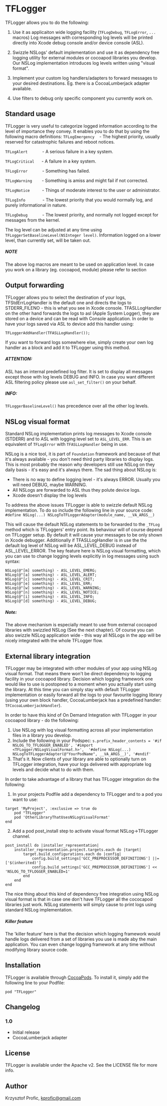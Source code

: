 # TFLogger

TFLogger allows you to do the following:

1. Use it as applicaiton wide logging facility (`TFLogDebug`, `TFLogError`, `...` macros)
Log messages with corresponding log levels will be printed directly into Xcode debug console and/or device console (ASL).

2. Swizzle NSLogs' default implementation and use it as dependency free logging utility for external modules or cocoapod libraries you develop.
Our NSLog implementation introduces log levels written using "visual format".

3. Implement your custom log handlers/adapters to forward messages to your desired destinations.
Eg. there is a CocoaLumberjack adapter available.

4. Use filters to debug only specific component you currently work on.

## Standard usage


TFLogger is very useful to categorize logged information according to the level of importance they convey. It enables you to do that by using the following macro definitions:
`TFLogEmergency` &nbsp;&nbsp;&nbsp;- The highest priority, usually reserved for catastrophic failures and reboot notices. 

`TFLogAlert` &nbsp;&nbsp;&nbsp;&nbsp;&nbsp;&nbsp;&nbsp;&nbsp;&nbsp;&nbsp;&nbsp;-  A serious failure in a key system. 

`TFLogCritical` &nbsp;&nbsp;&nbsp;&nbsp;&nbsp;- A failure in a key system. 

`TFLogError` &nbsp;&nbsp;&nbsp;&nbsp;&nbsp;&nbsp;&nbsp;&nbsp;&nbsp;&nbsp;&nbsp;- Something has failed. 

`TFLogWarning` &nbsp;&nbsp;&nbsp;&nbsp;&nbsp;&nbsp;&nbsp;- Something is amiss and might fail if not corrected. 

`TFLogNotice` &nbsp;&nbsp;&nbsp;&nbsp;&nbsp;&nbsp;&nbsp;&nbsp;&nbsp;- Things of moderate interest to the user or administrator. 

`TFLogInfo` &nbsp;&nbsp;&nbsp;&nbsp;&nbsp;&nbsp;&nbsp;&nbsp;&nbsp;&nbsp;&nbsp;&nbsp;&nbsp;- The lowest priority that you would normally log, and purely informational in nature. 

`TFLogDebug` &nbsp;&nbsp;&nbsp;&nbsp;&nbsp;&nbsp;&nbsp;&nbsp;&nbsp;&nbsp;&nbsp;- The lowest priority, and normally not logged except for messages from the kernel. 


The log level can be adjusted at any time using `TFLoggerSetBaselineLevel(NSInteger level)`.
Information logged on a lower level, than currently set, will be taken out.

##### NOTE
The above log macros are meant to be used on application level. In case you work on a library (eg. cocoapod, module) please refer to section


## Output forwarding


TFLogger allows you to select the destination of your logs, TFStdErrLogHandler is the default one and directs the logs to STDERR_FILENO - this is what you see in Xcode console.
TFASLLogHandler on the other hand forwards the logs to asl (Apple System Logger), they are stored on a device and can be read with Console application. In order to have your logs saved via ASL to device add this handler using:

    TFLoggerAddHandler(TFASLLogHandler());

If you want to forward logs somewhere else, simply create your own log handler as a block and add it to TFLogger using this method.

##### ATTENTION:
ASL has an internal predefined log filter. It is set to display all messages except those with log levels DEBUG and INFO.
In case you want different ASL filtering policy please use `asl_set_filter()` on your behalf.

##### INFO:
`TFLoggerBaselineLevel()` has precedence over all the other log levels.

## NSLog visual format

Standard NSLog implementation prints log messages to Xcode console (STDERR) and to ASL with logging level set to `ASL_LEVEL_ERR`. This is an equivalent of `TFLogError` with `TFASLLogHandler` being in use.

NSLog is a nice tool, it is part of `Foundation` framework and because of that it's always available - you don't need third party libraries to display logs. This is most probably the reason why developers still use NSLog on they daily basis - it's easy and it's always there. The sad thing about NSLog is:
- There is no way to define logging level - it's always ERROR. Usually you will need DEBUG, maybe WARNING.
- All NSLogs are forwarded to ASL thus they polute device logs.
- Xcode doesn't display the log levels

To address the above issues TFLogger is able to swizzle default NSLog implementation.
To do so include the following line in your source code:
`#define NSLog(...) NSLogToTFLoggerAdapter(module_name, __VA_ARGS__)`

This will cause the default NSLog statements to be forwarded to the `_TFLog` method which is TFLoggers' entry point.
Its behaviour will of course depend on TFLogger setup. By default it will cause your messages to be only shown in Xcode debugger.
Additionally if TFASLLogHandler is in use the the default log level of NSLog will be ASL_LEVEL_DEBUG instead of ASL_LEVEL_ERROR.
The key feature here is NSLog visual formatting, which you can use to change logging levels explicitly in log messages using such syntax:

    NSLog(@"[m] something) - ASL_LEVEL_EMERG;
    NSLog(@"[a] something) - ASL_LEVEL_ALERT;
    NSLog(@"[c] something) - ASL_LEVEL_CRIT;
    NSLog(@"[e] something) - ASL_LEVEL_ERR;
    NSLog(@"[w] something) - ASL_LEVEL_WARNING;
    NSLog(@"[n] something) - ASL_LEVEL_NOTICE;
    NSLog(@"[i] something) - ASL_LEVEL_INFO;
    NSLog(@"[d] something) - ASL_LEVEL_DEBUG;

##### Note:
The above mechanism is especially meant to use from external cocoapod libraries with swizzled NSLog (See the next chapter).
Of course you can also swizzle NSLog application wide - this way all NSLogs in the app will be nicely integrated with the whole TFLogger flow.

## External library integration

TFLogger may be integrated with other modules of your app using NSLog visual format. That means there won't be direct dependency to logging facility in your cocoapod library. Decision which logging framework one would like to use is postopned to a moment when you actually start using the library. At this time you can simply stay with default TFLogger implementation or easily forward all the logs to your favourite logging library (using your own block handler, CocoaLumberjack has a predefined handler: `TFCocoaLumberjackHandler`).

In order to have this kind of On Demand Integration with TFLogger in your cocoapod library - do the following:

1. Use NSLog with log visual formatting across all your implementation files in a library you develop.
2. Include the following in your Podspec: `s.prefix_header_contents = '#if NSLOG_TO_TFLOGGER_ENABLED', '#import <TFLogger/NSLogVisualFormat.h>',  '#define NSLog(...) NSLogToTFLoggerAdapter(@"YourPodName", __VA_ARGS__)', '#endif'`
3. That's it. Now clients of your library are able to optionally turn on TFLogger integration, have your logs delivered with appropriate log levels and decide what to do with them.

In order to take advantage of a library that has TFLogger integration do the following:

1) In your projects Podfile add a dependency to TFLogger and to a pod you want to use:
```
target 'MyProject', :exclusive => true do
    pod "TFLogger"
    pod 'OtherLibraryThatUsesNSLogVisualFormat'
end
```

2) Add a pod post_install step to activate visual format NSLog->TFLogger channel.

```
post_install do |installer_representation|
    installer_representation.project.targets.each do |target|
        target.build_configurations.each do |config|
            config.build_settings['GCC_PREPROCESSOR_DEFINITIONS'] ||= ['$(inherited)']
            config.build_settings['GCC_PREPROCESSOR_DEFINITIONS'] << 'NSLOG_TO_TFLOGGER_ENABLED=1'
        end
    end
end
```

The nice thing about this kind of dependency free integration using NSLog visual format is that in case one don't have TFLogger all the cococapod libraries just work. NSLog statements will simply cause to print logs using standard NSLog implementation.

##### Killer feature
The 'killer feature' here is that the decision which logging framework would handle logs delivered from a set of libraries you use is made aby the main application. You can even change logging framework at any time without modifying library source code.

## Installation

TFLogger is available through [CocoaPods](http://cocoapods.org). To install it, simply add the following line to your Podfile:

    pod "TFLogger"

## Changelog

### 1.0
- Initial release
- CocoaLumberjack adapter

## License

TFLogger is available under the Apache v2. See the LICENSE file for more info.

## Author

Krzysztof Profic, kprofic@gmail.com
